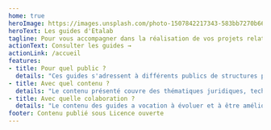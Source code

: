 ```yaml
---
home: true
heroImage: https://images.unsplash.com/photo-1507842217343-583bb7270b66?ixlib=rb-1.2.1&ixid=eyJhcHBfaWQiOjEyMDd9&auto=format&fit=crop&w=1453&q=80
heroText: Les guides d'Etalab
tagline: Pour vous accompagner dans la réalisation de vos projets relatifs aux données, algorithmes et codes sources. 
actionText: Consulter les guides →
actionLink: /accueil
features:
- title: Pour quel public ?
  details: "Ces guides s'adressent à différents publics de structures publiques ou privées : chief data officer,  juristes,  experts métiers, chefs de projets ou encore simples curieux."
- title: Avec quel contenu ?
  details: "Le contenu présenté couvre des thématiques juridiques, techniques ou encore organisationnelles."
- title: Avec quelle colaboration ?
  details: "Le contenu des guides a vocation à évoluer et à être amélioré grâce à vos retours et suggestions !"
footer: Contenu publié sous Licence ouverte
---
```

